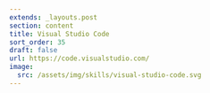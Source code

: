 ```yaml
---
extends: _layouts.post
section: content
title: Visual Studio Code
sort_order: 35
draft: false
url: https://code.visualstudio.com/
image:
  src: /assets/img/skills/visual-studio-code.svg
---
```

